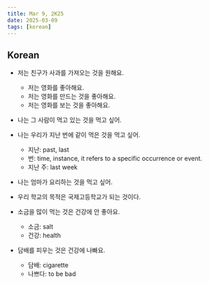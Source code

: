 ```yaml
---
title: Mar 9, 2K25
date: 2025-03-09
tags: [korean]
---
```


## Korean

- 저는 친구가 사과를 가져오는 것을 원해요.
  - 저는 영화를 좋아해요.
  - 저는 영화를 만드는 것을 좋아해요.
  - 저는 영화를 보는 것을 좋아해요.

- 나는 그 사람이 먹고 있는 것을 먹고 싶어.

- 나는 우리가 지난 번에 같이 먹은 것을 먹고 싶어.
  - 지난: past, last
  - 번: time, instance, it refers to a specific occurrence or event.
  - 지난 주: last week

- 나는 엄마가 요리하는 것을 먹고 싶어.

- 우리 학교의 목적은 국제고등학교가 되는 것이다.

- 소금을 많이 먹는 것은 건강에 안 좋아요.
  - 소금: salt
  - 건강: health
  
- 담배를 피우는 것은 건강에 나빠요.
  - 담배: cigarette
  - 나쁘다: to be bad
